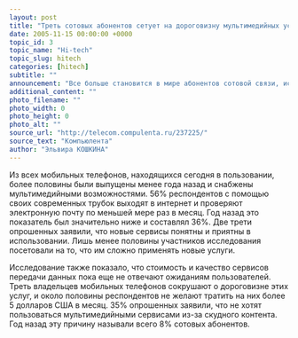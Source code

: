 ```yaml
---
layout: post
title: "Треть сотовых абонентов сетует на дороговизну мультимедийных услуг"
date: 2005-11-15 00:00:00 +0000
topic_id: 3
topic_name: "Hi-tech"
topic_slug: hitech
categories: [hitech]
subtitle: ""
announcement: "Все больше становится в мире абонентов сотовой связи, использующих современнейшие мультимедийные сервисы. К такому выводу пришли аналитики консалтинговой фирмы A.T. Kearney и бизнес-школы Кембриджского университета, основываясь на результатах опроса 4000 человек в 21 стране. Исследование Mobinet 2005 стало восьмым по счету, проведенным этими двумя организациями, начиная с 2000 года."
additional_content: ""
photo_filename: ""
photo_width: 0
photo_height: 0
photo_alt: ""
source_url: "http://telecom.compulenta.ru/237225/"
source_text: "Компьюлента"
author: "Эльвира КОШКИНА"
---
```

Из всех мобильных телефонов, находящихся сегодня в пользовании, более половины были выпущены менее года назад и снабжены мультимедийными возможностями. 56% респондентов с помощью своих современных трубок выходят в интернет и проверяют электронную почту по меньшей мере раз в месяц. Год назад это показатель был значительно ниже и составлял 36%. Две трети опрошенных заявили, что новые сервисы понятны и приятны в использовании. Лишь менее половины участников исследования посетовали на то, что им сложно применять новые услуги.

Исследование также показало, что стоимость и качество сервисов передачи данных пока еще не отвечают ожиданиям пользователей. Треть владельцев мобильных телефонов сокрушают о дороговизне этих услуг, и около половины респондентов не желают тратить на них более 5 долларов США в месяц. 35% опрошенных заявили, что не хотят пользоваться мультимедийными сервисами из-за скудного контента. Год назад эту причину называли всего 8% сотовых абонентов.
